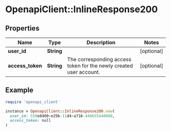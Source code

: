 # OpenapiClient::InlineResponse200

## Properties

| Name             | Type       | Description                                                        | Notes      |
| ---------------- | ---------- | ------------------------------------------------------------------ | ---------- |
| **user_id**      | **String** |                                                                    | [optional] |
| **access_token** | **String** | The corresponding access token for the newly created user account. | [optional] |

## Example

```ruby
require 'openapi_client'

instance = OpenapiClient::InlineResponse200.new(
  user_id: 550e8400-e29b-11d4-a716-446655440000,
  access_token: null
)
```
